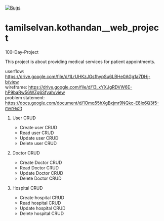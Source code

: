 [![Bugs](https://sonarcloud.io/api/project_badges/measure?project=fssa-batch3_tamilselvan.kothandan__web_project&metric=bugs)](https://sonarcloud.io/summary/new_code?id=fssa-batch3_tamilselvan.kothandan__web_project)
# tamilselvan.kothandan__web_project

100-Day-Project

This project is about providing medical services for patient appointments. 

userflow: https://drive.google.com/file/d/1LrUHKzJGs1hypSu6LBHe0AGg1a7DHj-b/view  
wireframe: https://drive.google.com/file/d/13_xYXJgRDVW6E-hP9baRw56WZg6Sfyah/view  
problem statement: https://docs.google.com/document/d/1Omq55hXgBxjmr9NQkc-E8Ix6Q3f5-mvr/edit  


 1. User CRUD
    - Create user CRUD
    - Read user CRUD
    - Update user CRUD
    - Delete user CRUD

 2. Doctor CRUD
    - Create Doctor CRUD
    - Read Doctor CRUD
    - Update Doctor CRUD
    - Delete Doctor CRUD

 3. Hospital CRUD  
     - Create hospital CRUD
     - Read hospital CRUD
     - Update hospital CRUD
     - Delete hospital CRUD
